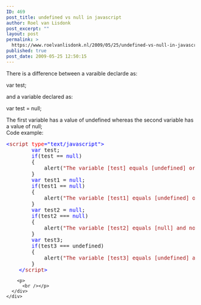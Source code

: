 ```yaml
---
ID: 469
post_title: undefined vs null in javascript
author: Roel van Lisdonk
post_excerpt: ""
layout: post
permalink: >
  https://www.roelvanlisdonk.nl/2009/05/25/undefined-vs-null-in-javascript/
published: true
post_date: 2009-05-25 12:50:15
---
```

<div class="padten">   <div class="ms-inputuserfield padfive seventyp">     <div>       <div class="ExternalClass6FA9DD297AC04BDD8F8FD12B59EF0E56">         <p>There is a difference between a varaible declarde as:</p>          <p>var test;</p>          <p>and a variable declared as:</p>          <p>var test = null;</p>          <p>The first variable has a value of undefined whereas the second variable has a value of null;           <br />Code example:</p>          <pre class="code"><span style="color: blue">&lt;</span><span style="color: #a31515">script </span><span style="color: red">type</span><span style="color: blue">=&quot;text/javascript&quot;&gt;
        var </span>test;
        <span style="color: blue">if</span>(test == <span style="color: blue">null</span>)
        {
            alert(<span style="color: #a31515">&quot;The variable [test] equals [undefined] or [null]&quot;</span>);
        }
        <span style="color: blue">var </span>test1 = <span style="color: blue">null</span>;
        <span style="color: blue">if</span>(test1 == <span style="color: blue">null</span>)
        {
            alert(<span style="color: #a31515">&quot;The variable [test1] equals [undefined] or [null]&quot;</span>);
        }
        <span style="color: blue">var </span>test2 = <span style="color: blue">null</span>;
        <span style="color: blue">if</span>(test2 === <span style="color: blue">null</span>)
        {
            alert(<span style="color: #a31515">&quot;The variable [test2] equals [null] and not [undefined], because we use the operator [===] and not [==]&quot;</span>);
        }
        <span style="color: blue">var </span>test3;
        <span style="color: blue">if</span>(test3 === undefined)
        {
            alert(<span style="color: #a31515">&quot;The variable [test3] equals [undefined] and not [null], because we use the operator [===] and not [==]&quot;</span>);
        }
    <span style="color: blue">&lt;/</span><span style="color: #a31515">script</span><span style="color: blue">&gt;</span></pre>
        <a href="http://11011.net/software/vspaste"></a>

        <p>
          <br /></p>
      </div>
    </div>
  </div>
</div>